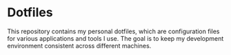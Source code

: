 # Dotfiles

This repository contains my personal dotfiles, which are configuration files for various applications and tools I use. The goal is to keep my development environment consistent across different machines.